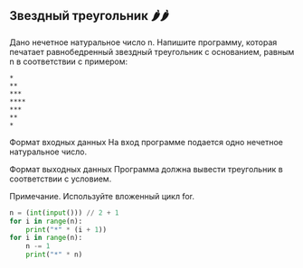 ## Звездный треугольник 🌶️🌶️
Дано нечетное натуральное число n. Напишите программу, которая печатает равнобедренный звездный треугольник с основанием, равным n в соответствии с примером:

```
*
**
***
****
***
**
*
```

Формат входных данных
На вход программе подается одно нечетное натуральное число.

Формат выходных данных
Программа должна вывести треугольник в соответствии с условием.

Примечание. Используйте вложенный цикл for.

```python
n = (int(input())) // 2 + 1
for i in range(n):
    print("*" * (i + 1))
for i in range(n):
    n -= 1
    print("*" * n)
```